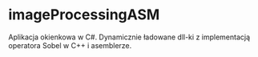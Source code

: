 # imageProcessingASM
Aplikacja okienkowa w C#. Dynamicznie ładowane dll-ki z implementacją operatora Sobel w C++ i asemblerze. 
